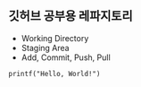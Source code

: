 ## 깃허브 공부용 레파지토리

- Working Directory
- Staging Area
- Add, Commit, Push, Pull

<code>printf("Hello, World!")
</code>
